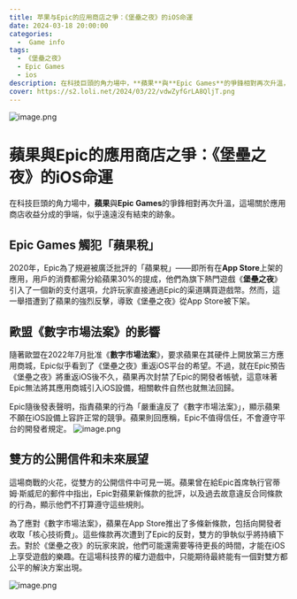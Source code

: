 ```yaml
---
title: 苹果与Epic的应用商店之爭：《堡壘之夜》的iOS命運
date: 2024-03-18 20:00:00
categories:
  -  Game info
tags:
  - 《堡壘之夜》
  - Epic Games
  - ios
description: 在科技巨頭的角力場中，**蘋果**與**Epic Games**的爭鋒相對再次升溫，這場關於應用商店收益分成的爭端，似乎遠遠沒有結束的跡象
cover: https://s2.loli.net/2024/03/22/vdwZyfGrLA8QljT.png
---
```

![image.png](https://s2.loli.net/2024/03/22/eXsD2I3ZAUEoSLV.png)
# 蘋果與Epic的應用商店之爭：《堡壘之夜》的iOS命運

在科技巨頭的角力場中，**蘋果**與**Epic Games**的爭鋒相對再次升溫，這場關於應用商店收益分成的爭端，似乎遠遠沒有結束的跡象。

## Epic Games 觸犯「蘋果稅」
2020年，Epic為了規避被廣泛批評的「蘋果稅」——即所有在**App Store**上架的應用，用戶的消費都需分給蘋果30%的提成，他們為旗下熱門遊戲《**堡壘之夜**》引入了一個新的支付選項，允許玩家直接通過Epic的渠道購買遊戲幣。然而，這一舉措遭到了蘋果的強烈反擊，導致《堡壘之夜》從App Store被下架。

## 歐盟《數字市場法案》的影響
隨著歐盟在2022年7月批准《**數字市場法案**》，要求蘋果在其硬件上開放第三方應用商城，Epic似乎看到了《堡壘之夜》重返iOS平台的希望。不過，就在Epic預告《堡壘之夜》將重返iOS後不久，蘋果再次封禁了Epic的開發者帳號，這意味著Epic無法將其應用商城引入iOS設備，相關軟件自然也就無法回歸。

Epic隨後發表聲明，指責蘋果的行為「嚴重違反了《數字市場法案》」，顯示蘋果不願在iOS設備上容許正常的競爭。蘋果則回應稱，Epic不值得信任，不會遵守平台的開發者規定。
![image.png](https://s2.loli.net/2024/03/22/wFTdlyqbn83eQ7j.png)

## 雙方的公開信件和未來展望
這場商戰的火花，從雙方的公開信件中可見一斑。蘋果曾在給Epic首席執行官蒂姆·斯威尼的郵件中指出，Epic對蘋果新條款的批評，以及過去故意違反合同條款的行為，顯示他們不打算遵守這些規則。

為了應對《數字市場法案》，蘋果在App Store推出了多條新條款，包括向開發者收取「核心技術費」。這些條款再次遭到了Epic的反對，雙方的爭執似乎將持續下去。對於《堡壘之夜》的玩家來說，他們可能還需要等待更長的時間，才能在iOS上享受遊戲的樂趣。在這場科技界的權力遊戲中，只能期待最終能有一個對雙方都公平的解決方案出現。


![image.png](https://s2.loli.net/2023/11/25/H5xdCfXGw83lFO9.png)